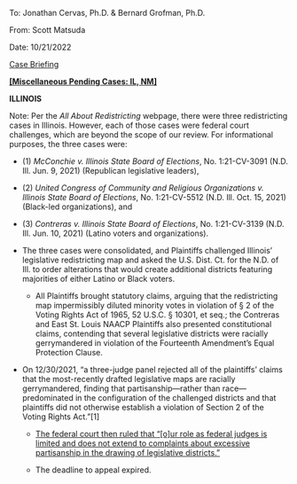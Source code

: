 To: Jonathan Cervas, Ph.D. & Bernard Grofman, Ph.D.

From: Scott Matsuda

Date: 10/21/2022

<u>Case Briefing</u>

**<u>\[Miscellaneous Pending Cases: IL, NM\]</u>**

**ILLINOIS**

Note: Per the *All About Redistricting* webpage, there were three
redistricting cases in Illinois. However, each of those cases were
federal court challenges, which are beyond the scope of our review. For
informational purposes, the three cases were:

-   \(1\) *McConchie v. Illinois State Board of Elections*, No.
    1:21-CV-3091 (N.D. Ill. Jun. 9, 2021) (Republican legislative
    leaders),

-   \(2\) *United Congress of Community and Religious Organizations v.
    Illinois State Board of Elections*, No. 1:21-CV-5512 (N.D. Ill. Oct.
    15, 2021) (Black-led organizations), and

-   \(3\) *Contreras v. Illinois State Board of Elections*, No.
    1:21-CV-3139 (N.D. Ill. Jun. 10, 2021) (Latino voters and
    organizations).

-   The three cases were consolidated, and Plaintiffs challenged
    Illinois’ legislative redistricting map and asked the U.S. Dist. Ct.
    for the N.D. of Ill. to order alterations that would create
    additional districts featuring majorities of either Latino or Black
    voters.

    -   All Plaintiffs brought statutory claims, arguing that the
        redistricting map impermissibly diluted minority votes in
        violation of § 2 of the Voting Rights Act of 1965, 52 U.S.C. §
        10301, et seq.; the Contreras and East St. Louis NAACP
        Plaintiffs also presented constitutional claims, contending that
        several legislative districts were racially gerrymandered in
        violation of the Fourteenth Amendment’s Equal Protection Clause.

-   On 12/30/2021, “a three-judge panel rejected all of the plaintiffs’
    claims that the most-recently drafted legislative maps are racially
    gerrymandered, finding that partisanship—rather than
    race—predominated in the configuration of the challenged districts
    and that plaintiffs did not otherwise establish a violation of
    Section 2 of the Voting Rights Act.”[1]

    -   <u>The federal court then ruled that “\[o\]ur role as federal
        judges is limited and does not extend to complaints about
        excessive partisanship in the drawing of legislative
        districts.”</u>

    -   The deadline to appeal expired.


